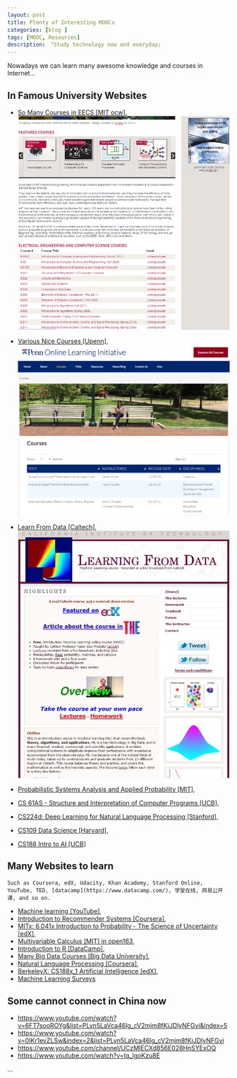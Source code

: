 ```yaml
---
layout: post  
title: Plenty of Interesting MOOCs
categories: [blog ]  
tags: [MOOC, Resources]  
description: 「Study technology now and everyday」   
---
```


Nowadays we can learn many awesome knowledge and courses in Internet...

## In Famous University Websites


* [So Many Courses in EECS [MIT ocw]](http://ocw.mit.edu/courses/electrical-engineering-and-computer-science/),
![lip_image001](/img/2015mooc/MITocw.png)

* [Various Nice Courses [Upenn]](http://openlearning.upenn.edu/courses/),
![lip_image002](/img/2015mooc/Upenn.png)


* [Learn From Data [Caltech]](http://work.caltech.edu/telecourse.html),
![lip_image003](/img/2015mooc/LearningFD.png)
* [Probabilistic Systems Analysis and Applied Probability [MIT]](http://ocw.mit.edu/courses/electrical-engineering-and-computer-science/6-041-probabilistic-systems-analysis-and-applied-probability-fall-2010/),
* [CS 61AS - Structure and Interpretation of Computer Programs [UCB]](http://www.cs61as.org/),
* [CS224d: Deep Learning for Natural Language Processing [Stanford]](http://cs224d.stanford.edu/syllabus.html),
* [CS109 Data Science [Harvard]](http://cs109.github.io/2014/),
* [CS188 Intro to AI [UCB]](http://ai.berkeley.edu/course_schedule.html)


## Many Websites to learn
	Such as Coursera, edX, Udacity, Khan Academy, Stanford Online, YouTube, TED, [datacamp](https://www.datacamp.com/), 学堂在线, 网易公开课, and so on.

* [Machine learning [YouTube]](https://www.youtube.com/results?search_query=machine+learning),
* [Introduction to Recommender Systems [Coursera]](https://www.coursera.org/learn/recommender-systems),
* [MITx: 6.041x Introduction to Probability - The Science of Uncertainty [edX]](https://courses.edx.org/courses/MITx/6.041x_1/1T2015/courseware/Unit_1_Probability_models_and_axioms/Lec__1_Probability_models_and_axioms/),
* [Multivariable Calculus [MIT] in open163](http://open.163.com/movie/2010/8/P/F/M6TUC9K75_M6TUHCEPF.html),
* [Introduction to R [DataCamp]](https://www.datacamp.com/courses/free-introduction-to-r),
* [Many Big Data Courses [Big Data University]](http://bigdatauniversity.com/courses/),
* [Natural Language Processing [Coursera]](https://class.coursera.org/nlp/lecture/preview),
* [BerkeleyX: CS188x_1 Artificial Intelligence [edX]](https://courses.edx.org/courses/BerkeleyX/CS188x_1/1T2013/courseware/c78976d210314651abb740912d8279bb/b414886f442a41e4b5fd0408de837e53/),
* [Machine Learning Surveys](http://www.mlsurveys.com/)


## Some cannot connect in China now
* https://www.youtube.com/watch?v=6FT7sooROYg&list=PLyn5LaVca46lg_cV2mjm8fKiJDlyNFGvi&index=5
* https://www.youtube.com/watch?v=0lKr1evZLSw&index=2&list=PLyn5LaVca46lg_cV2mjm8fKiJDlyNFGvi
* https://www.youtube.com/channel/UCzMlECXd856E028HnSYExOQ
* https://www.youtube.com/watch?v=Iq_lgoKzu8E


...